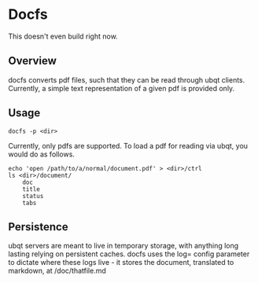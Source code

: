 # Docfs
This doesn't even build right now. 

## Overview

docfs converts pdf files, such that they can be read through ubqt clients.
Currently, a simple text representation of a given pdf is provided only.

## Usage

`docfs -p <dir>`

Currently, only pdfs are supported. To load a pdf for reading via ubqt, you would do as follows.

```
echo 'open /path/to/a/normal/document.pdf' > <dir>/ctrl
ls <dir>/document/
	doc
	title
	status
	tabs
```

## Persistence

ubqt servers are meant to live in temporary storage, with anything long lasting relying on persistent caches. docfs uses the log= config parameter to dictate where these logs live - it stores the document, translated to markdown, at <log>/doc/thatfile.md

